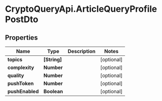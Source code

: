 # CryptoQueryApi.ArticleQueryProfilePostDto

## Properties
Name | Type | Description | Notes
------------ | ------------- | ------------- | -------------
**topics** | **[String]** |  | [optional] 
**complexity** | **Number** |  | [optional] 
**quality** | **Number** |  | [optional] 
**pushToken** | **Number** |  | [optional] 
**pushEnabled** | **Boolean** |  | [optional] 


